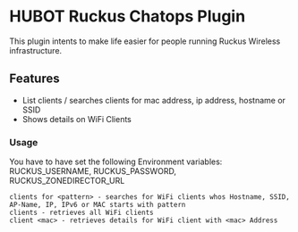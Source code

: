# HUBOT Ruckus Chatops Plugin
This plugin intents to make life easier for people running Ruckus Wireless infrastructure.

## Features
  - List clients / searches clients for mac address, ip address, hostname or SSID
  - Shows details on WiFi Clients

### Usage
You have to have set the following Environment variables: RUCKUS_USERNAME, RUCKUS_PASSWORD, RUCKUS_ZONEDIRECTOR_URL
```
clients for <pattern> - searches for WiFi clients whos Hostname, SSID, AP-Name, IP, IPv6 or MAC starts with pattern
clients - retrieves all WiFi clients
client <mac> - retrieves details for WiFi client with <mac> Address
```
